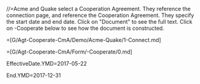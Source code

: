 //=Acme and Quake select a Cooperation Agreement.  They reference the connection page, and reference the Cooperation Agreement.  They specify the start date and end date.  Click on "Document" to see the full text.  Click on -Cooperate below to see how the document is constructed.

=[G/Agt-Cooperate-CmA/Demo/Acme-Quake/1-Connect.md]

=[G/Agt-Cooperate-CmA/Form/-Cooperate/0.md]

EffectiveDate.YMD=2017-05-22

End.YMD=2017-12-31
